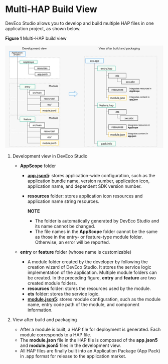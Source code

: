 # Multi-HAP Build View


DevEco Studio allows you to develop and build multiple HAP files in one application project, as shown below.

  **Figure 1** Multi-HAP build view

![hap-multi-view](figures/hap-multi-view.png)


1. Development view in DevEco Studio
   - **AppScope** folder
     
      - **[app.json5](app-configuration-file.md)**: stores application-wide configuration, such as the application bundle name, version number, application icon, application name, and dependent SDK version number.
      - **resources** folder: stores application icon resources and application name string resources.
      
        **NOTE**
           
        - The folder is automatically generated by DevEco Studio and its name cannot be changed.
        - The file names in the **AppScope** folder cannot be the same as those in the entry- or feature-type module folder. Otherwise, an error will be reported.
   - **entry** or **feature** folder (whose name is customizable)
      - A module folder created by the developer by following the creation wizard of DevEco Studio. It stores the service logic implementation of the application. Multiple module folders can be created. In the preceding figure, **entry** and **feature** are two created module folders.
      - **resources** folder: stores the resources used by the module.
      - **ets** folder: stores the service logic.
      - **[module.json5](module-configuration-file.md)**: stores module configuration, such as the module name, entry code path of the module, and component information.
   
2. View after build and packaging
   - After a module is built, a HAP file for deployment is generated. Each module corresponds to a HAP file.
   - The **module.json** file in the HAP file is composed of the **app.json5** and **module.json5** files in the development view.
   - All HAP files are finally built into an Application Package (App Pack) in .app format for release to the application market.
